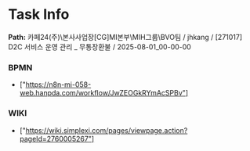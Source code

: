 # Task Info

**Path:** 카페24(주)\본사사업장\[CG]MI본부\MIH그룹\BVO팀 / jhkang / [271017] D2C 서비스 운영 관리 _ 무통장환불 / 2025-08-01_00-00-00

### BPMN
- ["https://n8n-mi-058-web.hanpda.com/workflow/JwZEOGkRYmAcSPBv"]

### WIKI
- ["https://wiki.simplexi.com/pages/viewpage.action?pageId=2760005267"]

